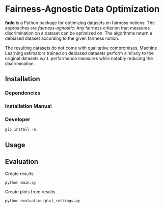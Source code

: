 # Fairness-Agnostic Data Optimization
**fado** is a Python package for optimizing datasets on fairness notions.
The approaches are _fairness-agnostic_: Any fairness criterion that
measures discrimination on a dataset can be optimized on.
The algorithms return a debiased dataset according
to the given fairness notion.

The resulting datasets do not come with qualitative compromises.
Machine Learning estimators trained on debiased datasets
perform similarly to the original datasets w.r.t. performance measures while
notably reducing the discrimination.

## Installation

### Dependencies

### Installation Manual

### Developer

```python
pip install -e.
```

## Usage

## Evaluation

Create results
```python
python main.py
```

Create plots from results
```python
python evaluation/plot_settings.py
```
